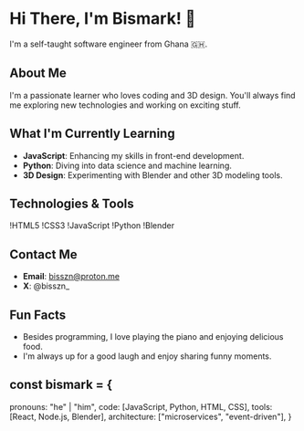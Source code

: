 # Hi There, I'm Bismark! 👋

I'm a self-taught software engineer from Ghana 🇬🇭.

## About Me
I'm a passionate learner who loves coding and 3D design. You'll always find me exploring new technologies and working on exciting stuff.

## What I'm Currently Learning
- **JavaScript**: Enhancing my skills in front-end development.
- **Python**: Diving into data science and machine learning.
- **3D Design**: Experimenting with Blender and other 3D modeling tools.

## Technologies & Tools
!HTML5
!CSS3
!JavaScript
!Python
!Blender

## Contact Me
- **Email**: bisszn@proton.me
- **X**: @bisszn_

## Fun Facts
- Besides programming, I love playing the piano and enjoying delicious food.
- I'm always up for a good laugh and enjoy sharing funny moments.

## const bismark = {
  pronouns: "he" | "him",
  code: [JavaScript, Python, HTML, CSS],
  tools: [React, Node.js, Blender],
  architecture: ["microservices", "event-driven"],
}

